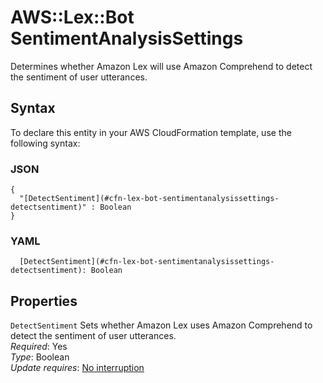 # AWS::Lex::Bot SentimentAnalysisSettings<a name="aws-properties-lex-bot-sentimentanalysissettings"></a>

Determines whether Amazon Lex will use Amazon Comprehend to detect the sentiment of user utterances\.

## Syntax<a name="aws-properties-lex-bot-sentimentanalysissettings-syntax"></a>

To declare this entity in your AWS CloudFormation template, use the following syntax:

### JSON<a name="aws-properties-lex-bot-sentimentanalysissettings-syntax.json"></a>

```
{
  "[DetectSentiment](#cfn-lex-bot-sentimentanalysissettings-detectsentiment)" : Boolean
}
```

### YAML<a name="aws-properties-lex-bot-sentimentanalysissettings-syntax.yaml"></a>

```
  [DetectSentiment](#cfn-lex-bot-sentimentanalysissettings-detectsentiment): Boolean
```

## Properties<a name="aws-properties-lex-bot-sentimentanalysissettings-properties"></a>

`DetectSentiment` <a name="cfn-lex-bot-sentimentanalysissettings-detectsentiment"></a>
Sets whether Amazon Lex uses Amazon Comprehend to detect the sentiment of user utterances\.  
_Required_: Yes  
_Type_: Boolean  
_Update requires_: [No interruption](https://docs.aws.amazon.com/AWSCloudFormation/latest/UserGuide/using-cfn-updating-stacks-update-behaviors.html#update-no-interrupt)
